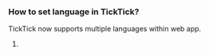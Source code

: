 ### How to set language in TickTick?

TickTick now supports multiple languages within web app.

1. 

